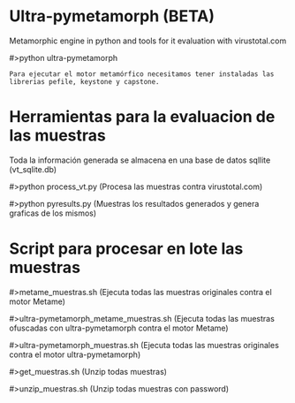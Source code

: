 # Ultra-pymetamorph (BETA)
Metamorphic engine in python and tools for it evaluation with virustotal.com

  #>python ultra-pymetamorph <Fichero a ofuscar>

    Para ejecutar el motor metamórfico necesitamos tener instaladas las librerias pefile, keystone y capstone.

# Herramientas para la evaluacion de las muestras
  Toda la información generada se almacena en una base de datos sqllite (vt_sqlite.db)

  #>python process_vt.py (Procesa las muestras contra virustotal.com)

  #>python pyresults.py (Muestras los resultados generados y genera graficas de los mismos)

# Script para procesar en lote las muestras

  #>metame_muestras.sh (Ejecuta todas las muestras originales contra el motor Metame)
	
  #>ultra-pymetamorph_metame_muestras.sh (Ejecuta todas las muestras ofuscadas con ultra-pymetamorph contra el motor Metame)
	
  #>ultra-pymetamorph_muestras.sh (Ejecuta todas las muestras originales contra el motor ultra-pymetamorph)
  
  #>get_muestras.sh (Unzip todas muestras)
	
  #>unzip_muestras.sh (Unzip todas muestras con password)
